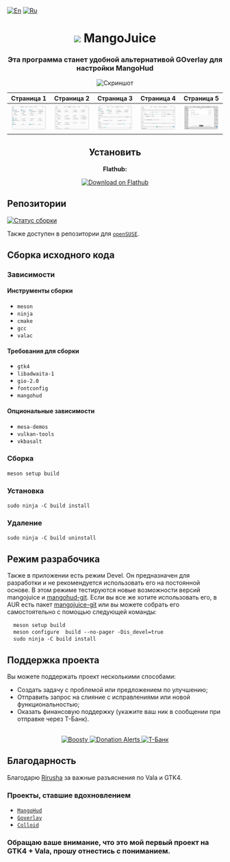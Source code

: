 [![En](https://img.shields.io/badge/en-gray)](/README.md) [![Ru](https://img.shields.io/badge/ru-green)](/docs/README-ru.md)

<div align="center">
  <h1>
    <img
      src="data/icons/hicolor/scalable/apps/io.github.radiolamp.mangojuice.svg"
      height="64"
    />
    MangoJuice
  </h1>

### Эта программа станет удобной альтернативой GOverlay для настройки MangoHud

<p align="center">
    <img src="data/images/screen1.png" alt="Скриншот"/>
</p>

|             Страница 1              |             Страница 2              |             Страница 3              |             Страница 4              |             Страница 5              |
| :---------------------------------: | :---------------------------------: | :---------------------------------: | :---------------------------------: | :---------------------------------: |
| ![screen1](https://github.com/radiolamp/mangojuice-donate/blob/main/images/screen1.png?raw=true) | ![screen2](https://github.com/radiolamp/mangojuice-donate/blob/main/images/screen2.png?raw=true) | ![screen3](https://github.com/radiolamp/mangojuice-donate/blob/main/images/screen3.png?raw=true) | ![screen4](https://github.com/radiolamp/mangojuice-donate/blob/main/images/screen4.png?raw=true) | ![screen5](https://github.com/radiolamp/mangojuice-donate/blob/main/images/screen5.png?raw=true) |

## Установить

**Flathub:**

<a href="https://flathub.org/ru/apps/io.github.radiolamp.mangojuice">
  <img width='240' alt='Download on Flathub' src='https://flathub.org/assets/badges/flathub-badge-ru.svg'/>
</a>

</div>

## Репозитории

[![Статус сборки](https://repology.org/badge/vertical-allrepos/mangojuice.svg)](https://repology.org/project/mangojuice/versions)

Также доступен в репозитории для [`openSUSE`](https://software.opensuse.org/package/mangojuice).

## Сборка исходного кода

### Зависимости

#### Инструменты сборки

- `meson`
- `ninja`
- `cmake`
- `gcc`
- `valac`

#### Требования для сборки

- `gtk4`
- `libadwaita-1`
- `gio-2.0`
- `fontconfig`
- `mangohud`

#### Опциональные зависимости

- `mesa-demos`
- `vulkan-tools`
- `vkbasalt`

### Сборка

```shell
meson setup build
```

### Установка

```shell
sudo ninja -C build install
```

### Удаление

```shell
sudo ninja -C build uninstall
```

## Режим разрабочика

Также в приложении есть режим Devel. Он предназначен для разработки и не рекомендуется использовать его на постоянной основе. В этом режиме тестируются новые возможности версий mangojuice и [mangohud-git](https://aur.archlinux.org/packages/mangohud-git). Если вы все же хотите использовать его, в AUR есть пакет [mangojuice-git]((https://aur.archlinux.org/packages/mangojuice-git)) или вы можете собрать его самостоятельно с помощью следующей команды:

```shell
  meson setup build
  meson configure  build --no-pager -Dis_devel=true
  sudo ninja -C build install
```

## Поддержка проекта

Вы можете поддержать проект несколькими способами:

- Создать задачу с проблемой или предложением по улучшению;
- Отправить запрос на слияние с исправлениями или новой функциональностью;
- Оказать финансовую поддержку (укажите ваш ник в сообщении при отправке через Т-Банк).

<br>

<div align="center">
  <a href="https://boosty.to/radiolamp/donate">
    <img height="200" src="data/assets/boosty_qrcode.png" alt="Boosty">
  </a>
  <a href="https://www.donationalerts.com/r/radiolamp">
    <img height="200" src="data/assets/donationalerts_qrcode.png" alt="Donation Alerts">
  </a>
  <a href="https://www.tbank.ru/cf/3PPTstulqEq">
    <img height="200" src="data/assets/tbank_qrcode.png" alt="Т-Банк">
  </a>
</div>

## Благодарность

Благодарю [Rirusha](https://gitlab.gnome.org/Rirusha) за важные разъяснения по Vala и GTK4.

### Проекты, ставшие вдохновлением

- [`MangoHud`](https://github.com/flightlessmango/MangoHud)
- [`Goverlay`](https://github.com/benjamimgois/goverlay)
- [`Colloid`](https://github.com/vinceliuice/Colloid-icon-theme/)

### Обращаю ваше внимание, что это мой первый проект на GTK4 + Vala, прошу отнестись с пониманием.
